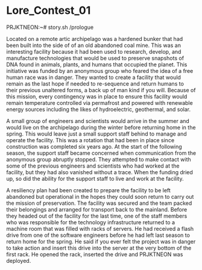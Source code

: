 # Lore_Contest_01

PRJKTNEON:~# story.sh /prologue

Located on a remote artic archipelago was a hardened bunker that had been built into the side of of an old abandoned coal mine. This was an interesting facility because it had been used to research, develop, and manufacture technologies that would be used to preserve snapshots of DNA found in animals, plants, and humans that occupied the planet. This initiative was funded by an anonymous group who feared the idea of a free human race was in danger. They wanted to create a facility that would remain as the last hope if needed to re-sequence and return humans to their previous unaltered forms, a back up of man kind if you will. Because of this mission, every contingency was in place to ensure this facility would remain temperature controlled via permafrost and powered with renewable energy sources including the likes of hydroelectric, geothermal, and solar. 

A small group of engineers and scientists would arrive in the summer and would live on the archipelago during the winter before returning home in the spring. This would leave just a small support staff behind to manage and operate the facility. This was a rotation that had been in place since construction was completed six years ago. At the start of the following season, the support staff became concerned when communication from the anonymous group abruptly stopped. They attempted to make contact with some of the previous engineers and scientists who had worked at the facility, but they had also vanished without a trace. When the funding dried up, so did the ability for the support staff to live and work at the facility. 

A resiliency plan had been created to prepare the facility to be left abandoned but operational in the hopes they could soon return to carry out the mission of preservation. The facility was secured and the team packed their belongings and arranged for transport back to the mainland.  Before they headed out of the facility for the last time, one of the staff members who was responsible for the technology infrastructure returned to a machine room that was filled with racks of servers. He had received a flash drive from one of the software engineers before he had left last season to return home for the spring. He said if you ever felt the project was in danger to take action and insert this drive into the server at the very bottom of the first rack. He opened the rack, inserted the drive and PRJKTNEON was deployed.
